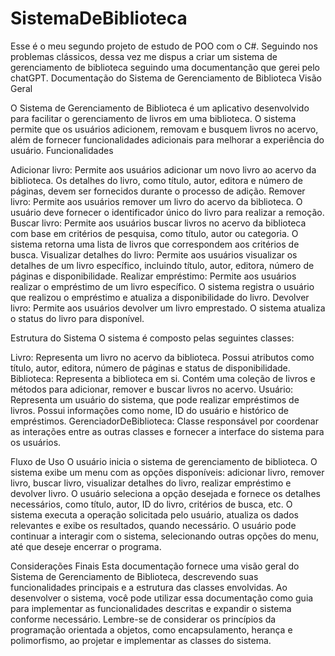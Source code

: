 # SistemaDeBiblioteca
Esse é o meu segundo projeto de estudo de POO com o C#. Seguindo nos problemas clássicos, dessa vez me dispus a criar um sistema de gerenciamento de biblioteca seguindo uma documentanção que gerei pelo chatGPT.
Documentação do Sistema de Gerenciamento de Biblioteca
Visão Geral

O Sistema de Gerenciamento de Biblioteca é um aplicativo desenvolvido para facilitar o gerenciamento de livros em uma biblioteca. O sistema permite que os usuários adicionem, removam e busquem livros no acervo, além de fornecer funcionalidades adicionais para melhorar a experiência do usuário.
Funcionalidades

Adicionar livro: Permite aos usuários adicionar um novo livro ao acervo da biblioteca. Os detalhes do livro, como título, autor, editora e número de páginas, devem ser fornecidos durante o processo de adição.
Remover livro: Permite aos usuários remover um livro do acervo da biblioteca. O usuário deve fornecer o identificador único do livro para realizar a remoção.
Buscar livro: Permite aos usuários buscar livros no acervo da biblioteca com base em critérios de pesquisa, como título, autor ou categoria. O sistema retorna uma lista de livros que correspondem aos critérios de busca.
Visualizar detalhes do livro: Permite aos usuários visualizar os detalhes de um livro específico, incluindo título, autor, editora, número de páginas e disponibilidade.
Realizar empréstimo: Permite aos usuários realizar o empréstimo de um livro específico. O sistema registra o usuário que realizou o empréstimo e atualiza a disponibilidade do livro.
Devolver livro: Permite aos usuários devolver um livro emprestado. O sistema atualiza o status do livro para disponível.

Estrutura do Sistema
O sistema é composto pelas seguintes classes:

Livro: Representa um livro no acervo da biblioteca. Possui atributos como título, autor, editora, número de páginas e status de disponibilidade.
Biblioteca: Representa a biblioteca em si. Contém uma coleção de livros e métodos para adicionar, remover e buscar livros no acervo.
Usuário: Representa um usuário do sistema, que pode realizar empréstimos de livros. Possui informações como nome, ID do usuário e histórico de empréstimos.
GerenciadorDeBiblioteca: Classe responsável por coordenar as interações entre as outras classes e fornecer a interface do sistema para os usuários.

Fluxo de Uso
O usuário inicia o sistema de gerenciamento de biblioteca.
O sistema exibe um menu com as opções disponíveis: adicionar livro, remover livro, buscar livro, visualizar detalhes do livro, realizar empréstimo e devolver livro.
O usuário seleciona a opção desejada e fornece os detalhes necessários, como título, autor, ID do livro, critérios de busca, etc.
O sistema executa a operação solicitada pelo usuário, atualiza os dados relevantes e exibe os resultados, quando necessário.
O usuário pode continuar a interagir com o sistema, selecionando outras opções do menu, até que deseje encerrar o programa.

Considerações Finais
Esta documentação fornece uma visão geral do Sistema de Gerenciamento de Biblioteca, descrevendo suas funcionalidades principais e a estrutura das classes envolvidas. Ao desenvolver o sistema, você pode utilizar essa documentação como guia para implementar as funcionalidades descritas e expandir o sistema conforme necessário.
Lembre-se de considerar os princípios da programação orientada a objetos, como encapsulamento, herança e polimorfismo, ao projetar e implementar as classes do sistema.

